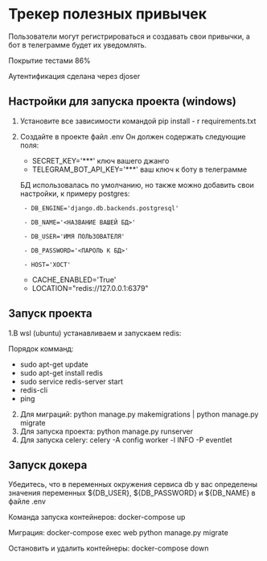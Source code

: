 # Трекер полезных привычек

Пользователи могут регистрироваться и создавать свои привычки, а бот в телеграмме будет их уведомлять.

Покрытие тестами 86%

Аутентификация сделана через djoser

## Настройки для запуска проекта (windows)

1. Установите все зависимости командой pip install - r requirements.txt
2. Создайте в проекте файл .env
   Он должен содержать следующие поля:
   - SECRET_KEY='***' ключ вашего джанго
   - TELEGRAM_BOT_API_KEY='***' ваш ключ к боту в телеграмме
  
     
   БД использовалась по умолчанию, но также можно добавить свои настройки, к примеру postgres:

        - DB_ENGINE='django.db.backends.postgresql'
     
        - DB_NAME='<НАЗВАНИЕ ВАШЕЙ БД>'
     
        - DB_USER='ИМЯ ПОЛЬЗОВАТЕЛЯ'
     
        - DB_PASSWORD='<ПАРОЛЬ К БД>'

        - HOST='ХОСТ'
     
   - CACHE_ENABLED='True'
   - LOCATION="redis://127.0.0.1:6379"

## Запуск проекта

  1.В wsl (ubuntu) устанавливаем и запускаем redis:

Порядок комманд:
  - sudo apt-get update
  - sudo apt-get install redis
  - sudo service redis-server start
  - redis-cli
  - ping


2. Для миграций: python manage.py makemigrations | python manage.py migrate
3. Для запуска проекта: python manage.py runserver 
4. Для запуска celery: celery -A config worker -l INFO -P eventlet

## Запуск докера  
  
Убедитесь, что в переменных окружения сервиса db у вас определены значения переменных ${DB_USER}, ${DB_PASSWORD} и ${DB_NAME} в файле .env  
  
Команда запуска контейнеров: docker-compose up  

Миграция: docker-compose exec web python manage.py migrate  
  
Остановить и удалить контейнеры: docker-compose down  
  
